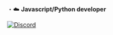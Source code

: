 ・☁️ **Javascript/Python developer**

[![Discord](https://lanyard.cnrad.dev/api/1259224585119858840?theme=light&idleMessage=chill)](https://discord.com/users/1259224585119858840)
